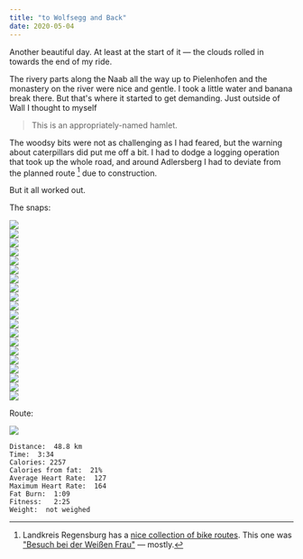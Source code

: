 ```yaml
---
title: "to Wolfsegg and Back"
date: 2020-05-04
---
```

Another beautiful day.  At least at the start of it &mdash; the clouds rolled in towards the end of my ride.

The rivery parts along the Naab all the way up to Pielenhofen and the monastery on the river were nice and gentle.  I took a little water and banana break there.  But that's where it started to get demanding.  Just outside of Wall I thought to myself

> This is an appropriately-named hamlet.

The woodsy bits were not as challenging as I had feared, but the warning about caterpillars did put me off a bit.  I had to dodge a logging operation that took up the whole road, and around Adlersberg I had to deviate from the planned route [^1] due to construction.  

But it all worked out.

The snaps:

![](/IMG_20200504_085423704_HDR_s.jpg)  
![](/IMG_20200504_085517013_s.jpg)  
![](/IMG_20200504_085823720_s.jpg)  
![](/IMG_20200504_091354780_s.jpg)  
![](/IMG_20200504_092111364_HDR_s.jpg)  
![](/IMG_20200504_092227775_HDR_s.jpg)  
![](/IMG_20200504_092730101_s.jpg)  
![](/IMG_20200504_092836612_HDR_s.jpg)  
![](/IMG_20200504_094707540_s.jpg)  
![](/IMG_20200504_101839653_s.jpg)  
![](/IMG_20200504_102736174_s.jpg)  
![](/IMG_20200504_102744369_BURST000_COVER_TOP_s.jpg)  
![](/IMG_20200504_103118950_HDR_s.jpg)  
![](/IMG_20200504_104215718_s.jpg)  
![](/IMG_20200504_104658960_s.jpg)  
![](/IMG_20200504_104704559_s.jpg)  
![](/IMG_20200504_110706400_s.jpg)  
![](/IMG_20200504_113335588_s.jpg)  
![](/IMG_20200504_113344044_s.jpg)  
![](/IMG_20200504_113421754_BURST000_COVER_TOP_s.jpg)  

Route:

![](/20200504.jpg)

```
Distance:  48.8 km
Time:  3:34
Calories: 2257
Calories from fat:  21%
Average Heart Rate:  127
Maximum Heart Rate:  164
Fat Burn:  1:09
Fitness:   2:25 
Weight:  not weighed
```

[^1]:  Landkreis Regensburg has a [nice collection of bike routes](https://www.landkreis-regensburg.de/freizeit-tourismus/radeln/). This one was ["Besuch bei der Weißen Frau"](https://www.landkreis-regensburg.de/freizeit-tourismus/radeln/nicht-beschilderte-touren/#/de/landkreis-regensburg/default/detail/Tour/t_100053843/besuch-bei-der-weissen-frau-rundtour) &mdash; mostly.


